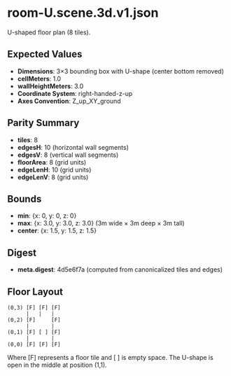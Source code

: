 # room-U.scene.3d.v1.json

U-shaped floor plan (8 tiles).

## Expected Values

- **Dimensions**: 3×3 bounding box with U-shape (center bottom removed)
- **cellMeters**: 1.0
- **wallHeightMeters**: 3.0
- **Coordinate System**: right-handed-z-up
- **Axes Convention**: Z_up_XY_ground

## Parity Summary

- **tiles**: 8
- **edgesH**: 10 (horizontal wall segments)
- **edgesV**: 8 (vertical wall segments)
- **floorArea**: 8 (grid units)
- **edgeLenH**: 10 (grid units)
- **edgeLenV**: 8 (grid units)

## Bounds

- **min**: {x: 0, y: 0, z: 0}
- **max**: {x: 3.0, y: 3.0, z: 3.0} (3m wide × 3m deep × 3m tall)
- **center**: {x: 1.5, y: 1.5, z: 1.5}

## Digest

- **meta.digest**: 4d5e6f7a (computed from canonicalized tiles and edges)

## Floor Layout

```
(0,3) [F] [F] [F]
      |   |   |
(0,2) [F]     [F]
      |       |
(0,1) [F] [ ] [F]
      |       |
(0,0) [F] [F] [F]
```

Where [F] represents a floor tile and [ ] is empty space. The U-shape is open in the middle at position (1,1).
